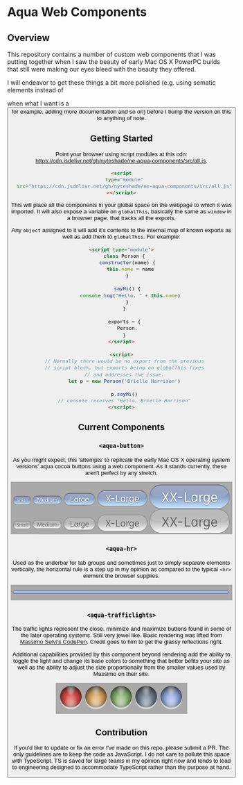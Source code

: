 # Aqua Web Components

## Overview

This repository contains a number of custom web components that I was putting together when I saw the beauty of early Mac OS X PowerPC builds that still were making our eyes bleed with the beauty they offered. 

I will endeavor to get these things a bit more polished (e.g. using  sematic elements instead of <div> when what I want is a <button> for example, adding more documentation and so on) before I bump the version on this to anything of note.

## Getting Started

Point your browser using script modules at this cdn: https://cdn.jsdelivr.net/gh/nyteshade/ne-aqua-components/src/all.js.

```html
<script
  type="module"
  src="https://cdn.jsdelivr.net/gh/nyteshade/ne-aqua-components/src/all.js"
></script>
```

This will place all the components in your global space on the webpage to which it was imported. It will also expose a variable on `globalThis`, basically the same as `window` in a browser page, that tracks all the exports.

Any `object` assigned to it will add it's contents to the internal map of known exports as well as add them to `globalThis`. For example:

```html
<script type="module">
  class Person {
    constructor(name) {
      this.name = name
    }

    sayHi() {
      console.log("Hello, " + this.name)
    }
  }

  exports = {
    Person,
  }
</script>

<script>
  // Normally there would be no export from the previous
  // script block, but exports being on globalThis fixes
  // and addresses the issue.
  let p = new Person('Brielle Harrison')
  
  p.sayHi()
  // console receives "Hello, Brielle Harrison"
</script>
```

## Current Components

### `<aqua-button>`

As you might expect, this 'attempts' to replicate the early Mac OS X
operating system versions' aqua cocoa buttons using a web component. 
As it stands currently, these aren't perfect by any stretch.

![aqua-button](https://raw.githubusercontent.com/nyteshade/ne-aqua-components/refs/heads/main/images/aqua-button.png)

### `<aqua-hr>`

Used as the underbar for tab groups and sometimes just to simply 
separate elements vertically, the horizontal rule is a step up in
my opinion as compared to the typical `<hr>` element the browser
supplies.

![aqua-hr](https://raw.githubusercontent.com/nyteshade/ne-aqua-components/refs/heads/main/images/aqua-hr.png)

### `<aqua-trafficlights>`

The traffic lights represent the close, minimize and maximize buttons 
found in some of the later operating systems. Still very jewel like.
Basic rendering was lifted from [Massimo Selvi's 
CodePen](https://codepen.io/massimoselvi/details/YGrqNg). Credit goes to
him to get the glassy reflections right.

Additional capabilities provided by this component beyond rendering
add the ability to toggle the light and change its base colors to something
that better befits your site as well as the ability to adjust the size
proportionally from the smaller values used by Massimo on their site.

![aqua-trafficlight](https://raw.githubusercontent.com/nyteshade/ne-aqua-components/refs/heads/main/images/aqua-trafficlights.png)

## Contribution

If you'd like to update or fix an error I've made on this repo, please
submit a PR. The only guidelines are to keep the code as JavaScript. I
do not care to pollute this space with TypeScript. TS is saved for large
teams in my opinion right now and tends to lead to engineering designed
to accommodate TypeScript rather than the purpose at hand.

